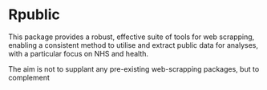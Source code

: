# Rpublic

This package provides a robust, effective suite of tools for web scrapping, enabling a consistent method to utilise and extract public data for analyses, with a particular focus on NHS and health.

The aim is not to supplant any pre-existing web-scrapping packages, but to complement
